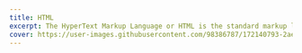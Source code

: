 ```yaml
---
title: HTML
excerpt: The HyperText Markup Language or HTML is the standard markup language for documents designed to be displayed in a web browser. It can be assisted by technologies such as Cascading Style Sheets and scripting languages such as JavaScript.
cover: https://user-images.githubusercontent.com/98386787/172140793-2ae16c57-8bad-483a-b21b-a76bb7fd52eb.jpeg
---
```

